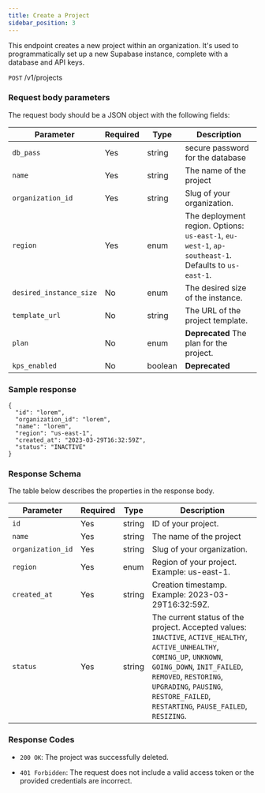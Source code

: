 ```yaml
---
title: Create a Project
sidebar_position: 3
---
```


This endpoint creates a new project within an organization. It's used to programmatically set up a new Supabase instance, complete with a database and API keys.

```POST```  /v1/projects

### Request body parameters
The request body should be a JSON object with the following fields:

|Parameter|Required|Type|Description|
|---------|--------|-----|-----------|
|```db_pass```| Yes | string| secure password for the database
|```name```| Yes | string| The name of the project
|```organization_id```| Yes | string| Slug of your organization.
|```region```| Yes | enum| The deployment region. Options: `us-east-1`, `eu-west-1`, `ap-southeast-1`. Defaults to `us-east-1`.
|```desired_instance_size```| No | enum| The desired size of the instance.
|```template_url```| No | string| The URL of the project template.
|```plan```| No | enum| **Deprecated** The plan for the project.
|```kps_enabled```| No | boolean| **Deprecated**

### Sample response

```
{
  "id": "lorem",
  "organization_id": "lorem",
  "name": "lorem",
  "region": "us-east-1",
  "created_at": "2023-03-29T16:32:59Z",
  "status": "INACTIVE"
}
```

### Response Schema
The table below describes the properties in the response body.

|Parameter|Required|Type|Description|
|---------|--------|-----|-----------|
|```id```| Yes | string| ID of your project. 
|```name```| Yes | string| The name of the project
|```organization_id```| Yes | string| Slug of your organization.
|```region```| Yes | enum| Region of your project. Example: us-east-1.
|```created_at```| Yes | string| Creation timestamp. Example: 2023-03-29T16:32:59Z.
|```status```| Yes | string|The current status of the project. Accepted values: ```INACTIVE```, ```ACTIVE_HEALTHY```, ```ACTIVE_UNHEALTHY```, ```COMING_UP```, ```UNKNOWN```, ```GOING_DOWN```, ```INIT_FAILED```, ```REMOVED```, ```RESTORING```, ```UPGRADING```, ```PAUSING```, ```RESTORE_FAILED```, ```RESTARTING```, ```PAUSE_FAILED```, ```RESIZING```.

### Response Codes
- ```200 OK```: The project was successfully deleted.

- ```401 Forbidden```: The request does not include a valid access token or the provided credentials are incorrect.
